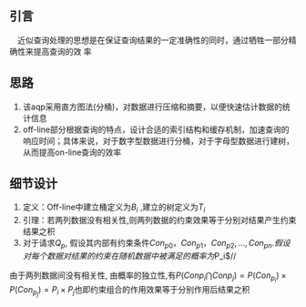 ## 引言
&emsp;近似查询处理的思想是在保证查询结果的一定准确性的同时，通过牺牲一部分精确性来提高查询的效
率
## 思路
1. 该aqp采用直方图法(分桶)，对数据进行压缩和摘要，以便快速估计数据的统计信息
2. off-line部分根据查询的特点，设计合适的索引结构和缓存机制，加速查询的响应时间；具体来说，对于数字型数据进行分桶，对于字母型数据进行建树，从而提高on-line查询的效率

## 细节设计
1. 定义：Off-line中建立桶定义为$B_i$ ,建立的树定义为$T_i$
2. 引理：若两列数据没有相关性,则两列数据的约束效果等于分别对结果产生约束结果之积
3. 对于请求$Q_p$, 假设其内部有约束条件$Con_{p0}，Con_{p1}，Con_{p2}, . . . , Con_{pn}. 假设对每个数据对结果的约束在随机数据中被满足的概率为$P_i$//

由于两列数据间没有相关性, 由概率的独立性,有$P(Con{p_i} ⋂ Con{p_j})=P(Con_{p_i}) × P(Con_{p_j}) = P_i × P_j$也即约束组合的作用效果等于分别作用后结果之积

